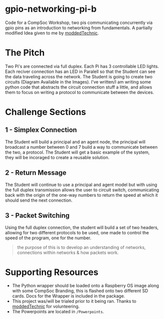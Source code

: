 # gpio-networking-pi-b
Code for a CompSoc Workshop, two pis communicating concurrently via gpio pins as an introduction to networking from fundamentals. A partially modified Idea given to me by [moddedTechnic](https://github.com/orgs/LUCompSoc/people/moddedTechnic).

# The Pitch
Two Pi's are connected via full duplex. Each Pi has 3 controllable LED lights. Each reciver connection has an LED in Paralell so that the Student can see the data traveling across the network.
The Student is going to create two circuits (Diagram Available in the Images). I've written/I am writing some python code that abstracts the circuit connection stuff a little, and allows them to focus
on writing a protocol to communicate between the devices.

# Challenge Sections

## 1 - Simplex Connection
The Student will build a principal and an agent node, the principal will broadcast a number between 0 and 7 build a way to communicate between the two, a protocol.
The Student will get a basic example of the system, they will be incoraged to create a reusable solution.

## 2 - Return Message
The Student will continue to use a principal and agent model but with using the full duplex transmission allows the user to circuit switch, communicating back with the origin of the one-way numbers to return the speed at which it should send the next connection.

## 3 - Packet Switching
Using the full duplex connection, the student will build a set of two headers, allowing for two different protocols to be used, one made to control the speed of the program, one for the number.

> the purpose of this is to develop an understanding of networks, connections within networks & how packets work.

# Supporting Resources
- The Python wrapper should be loaded onto a Raspberry OS image along with some CompSoc Branding, this is flashed onto two different SD cards. Docs for the Wrapper is included in the package.
- This project was/will be trialed prior to it being ran. Thanks to [moddedTechnic](https://github.com/orgs/LUCompSoc/people/moddedTechnic) for volunteering.
- The Powerpoints are located in `/Powerpoints`.
